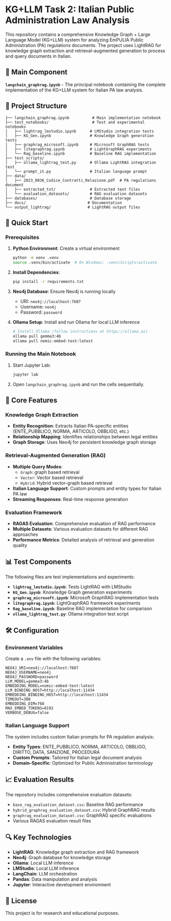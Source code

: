 # KG+LLM Task 2: Italian Public Administration Law Analysis

This repository contains a comprehensive Knowledge Graph + Large Language Model (KG+LLM) system for analyzing EmPULIA Public Administration (PA) regulations documents. The project uses LightRAG for knowledge graph extraction and retrieval-augmented generation to process and query documents in Italian.

## 🎯 Main Component

**`langchain_graphrag.ipynb`** - The principal notebook containing the complete implementation of the KG+LLM system for Italian PA law analysis.

## 📁 Project Structure

```
├── langchain_graphrag.ipynb          # Main implementation notebook
├── test_notebooks/                   # Test and experimental notebooks
│   ├── lightrag_lmstudio.ipynb      # LMStudio integration tests
│   ├── KG_Gen.ipynb                 # Knowledge Graph generation tests
│   ├── graphrag_microsoft.ipynb     # Microsoft GraphRAG tests
│   ├── litegraphrag.ipynb           # LightGraphRAG experiments
│   └── Rag_baseline.ipynb           # Baseline RAG implementation
├── test_scripts/
│   ├── ollama_lightrag_test.py      # Ollama LightRAG integration test
│   └── prompt_it.py                 # Italian language prompt
├── data/
│   ├── 2023_0036_Codice_Contratti_Relazione.pdf  # PA regulations document
│   ├── extracted_txt/               # Extracted text files
│   └── evaluation_datasets/         # RAG evaluation datasets
├── databases/                       # Database storage
├── docs/                           # Documentation
└── output_lightrag/                # LightRAG output files
```

## 🚀 Quick Start

### Prerequisites

1. **Python Environment**: Create a virtual environment
   ```bash
   python -m venv .venv
   source .venv/bin/activate  # On Windows: .venv\Scripts\activate
   ```

2. **Install Dependencies**:
   ```bash
   pip install -r requirements.txt
   ```

3. **Neo4j Database**: Ensure Neo4j is running locally
   - URI: `neo4j://localhost:7687`
   - Username: `neo4j`
   - Password: `password`

4. **Ollama Setup**: Install and run Ollama for local LLM inference
   ```bash
   # Install Ollama (follow instructions at https://ollama.ai)
   ollama pull gemma3:4b
   ollama pull nomic-embed-text:latest
   ```

### Running the Main Notebook

1. Start Jupyter Lab:
   ```bash
   jupyter lab
   ```

2. Open `langchain_graphrag.ipynb` and run the cells sequentially.

## 🔧 Core Features

### Knowledge Graph Extraction
- **Entity Recognition**: Extracts Italian PA-specific entities (ENTE_PUBBLICO, NORMA, ARTICOLO, OBBLIGO, etc.)
- **Relationship Mapping**: Identifies relationships between legal entities
- **Graph Storage**: Uses Neo4j for persistent knowledge graph storage

### Retrieval-Augmented Generation (RAG)
- **Multiple Query Modes**: 
  - `Graph`: graph based retrieval
  - `Vector`: Vector based retrieval
  - `Hybrid`: Hybrid  vector-graph based retrieval
- **Italian Language Support**: Custom prompts and entity types for Italian PA law
- **Streaming Responses**: Real-time response generation

### Evaluation Framework
- **RAGAS Evaluation**: Comprehensive evaluation of RAG performance
- **Multiple Datasets**: Various evaluation datasets for different RAG approaches
- **Performance Metrics**: Detailed analysis of retrieval and generation quality

## 📊 Test Components

The following files are test implementations and experiments:

- **`lightrag_lmstudio.ipynb`**: Tests LightRAG with LMStudio
- **`KG_Gen.ipynb`**: Knowledge Graph generation experiments
- **`graphrag_microsoft.ipynb`**: Microsoft GraphRAG implementation tests
- **`litegraphrag.ipynb`**: LightGraphRAG framework experiments
- **`Rag_baseline.ipynb`**: Baseline RAG implementation for comparison
- **`ollama_lightrag_test.py`**: Ollama integration test script

## 🛠️ Configuration

### Environment Variables
Create a `.env` file with the following variables:
```env
NEO4J_URI=neo4j://localhost:7687
NEO4J_USERNAME=neo4j
NEO4J_PASSWORD=password
LLM_MODEL=gemma3:4b
EMBEDDING_MODEL=nomic-embed-text:latest
LLM_BINDING_HOST=http://localhost:11434
EMBEDDING_BINDING_HOST=http://localhost:11434
TIMEOUT=300
EMBEDDING_DIM=768
MAX_EMBED_TOKENS=8192
VERBOSE_DEBUG=false
```

### Italian Language Support
The system includes custom Italian prompts for PA regulation analysis:
- **Entity Types**: ENTE_PUBBLICO, NORMA, ARTICOLO, OBBLIGO, DIRITTO, DATA, SANZIONE, PROCEDURA
- **Custom Prompts**: Tailored for Italian legal document analysis
- **Domain-Specific**: Optimized for Public Administration terminology

## 📈 Evaluation Results

The repository includes comprehensive evaluation datasets:
- `base_rag_evaluation_dataset.csv`: Baseline RAG performance
- `hybrid_graphrag_evaluation_dataset.csv`: Hybrid GraphRAG results
- `graphrag_evaluation_dataset.csv`: GraphRAG specific evaluations
- Various RAGAS evaluation result files

## 🔍 Key Technologies

- **LightRAG**: Knowledge graph extraction and RAG framework
- **Neo4j**: Graph database for knowledge storage
- **Ollama**: Local LLM inference
- **LMStudio**: Local LLM inference
- **LangChain**: LLM orchestration
- **Pandas**: Data manipulation and analysis
- **Jupyter**: Interactive development environment



## 📄 License

This project is for research and educational purposes. 
